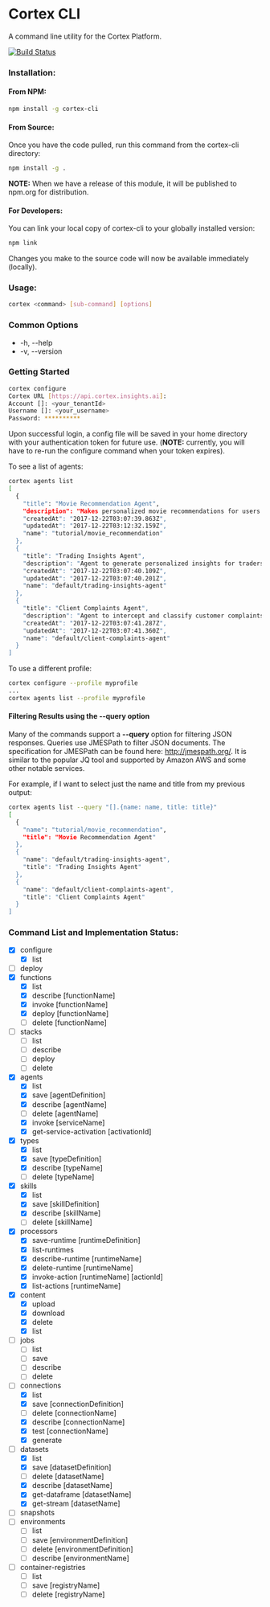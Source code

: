 # Cortex CLI
A command line utility for the Cortex Platform.

[![Build Status](https://secure.travis-ci.org/CognitiveScale/cortex-cli.svg)](http://travis-ci.org/CognitiveScale/cortex-cli)

### Installation:

#### From NPM:
```bash
npm install -g cortex-cli
```

#### From Source:
Once you have the code pulled, run this command from the cortex-cli directory:
```bash
npm install -g .
```

**NOTE:** When we have a release of this module, it will be published to npm.org for distribution.

#### For Developers:
You can link your local copy of cortex-cli to your globally installed version:
```bash
npm link
```
Changes you make to the source code will now be available immediately (locally).

### Usage:

```bash
cortex <command> [sub-command] [options]
```
### Common Options

- -h, --help
- -v, --version

### Getting Started
```bash
cortex configure
Cortex URL [https://api.cortex.insights.ai]:
Account []: <your_tenantId>
Username []: <your_username>
Password: **********
```

Upon successful login, a config file will be saved in your home directory with your authentication token for future use. (**NOTE:** currently, you will have to re-run the configure command when your token expires).

To see a list of agents:
```bash
cortex agents list
[
  {
    "title": "Movie Recommendation Agent",
    "description": "Makes personalized movie recommendations for users.",
    "createdAt": "2017-12-22T03:07:39.863Z",
    "updatedAt": "2017-12-22T03:12:32.159Z",
    "name": "tutorial/movie_recommendation"
  },
  {
    "title": "Trading Insights Agent",
    "description": "Agent to generate personalized insights for traders.",
    "createdAt": "2017-12-22T03:07:40.109Z",
    "updatedAt": "2017-12-22T03:07:40.201Z",
    "name": "default/trading-insights-agent"
  },
  {
    "title": "Client Complaints Agent",
    "description": "Agent to intercept and classify customer complaints early in the process before it even goes to internal audit.",
    "createdAt": "2017-12-22T03:07:41.287Z",
    "updatedAt": "2017-12-22T03:07:41.360Z",
    "name": "default/client-complaints-agent"
  }
]
```

To use a different profile:
```bash
cortex configure --profile myprofile
...
cortex agents list --profile myprofile
```

#### Filtering Results using the --query option
Many of the commands support a __--query__ option for filtering JSON responses.  Queries use JMESPath to filter JSON documents. The specification for JMESPath can be found here: http://jmespath.org/.  It is similar to the popular JQ tool and supported by Amazon AWS and some other notable services.

For example, if I want to select just the name and title from my previous output:
```bash
cortex agents list --query "[].{name: name, title: title}"
[
  {
    "name": "tutorial/movie_recommendation",
    "title": "Movie Recommendation Agent"
  },
  {
    "name": "default/trading-insights-agent",
    "title": "Trading Insights Agent"
  },
  {
    "name": "default/client-complaints-agent",
    "title": "Client Complaints Agent"
  }
]
```

### Command List and Implementation Status:

- [x] configure
    - [x] list
- [ ] deploy
- [x] functions
    - [x] list
    - [X] describe [functionName]
    - [x] invoke [functionName]
    - [X] deploy [functionName]
    - [ ] delete [functionName]
- [ ] stacks
   - [ ] list
   - [ ] describe
   - [ ] deploy
   - [ ] delete
- [x] agents
    - [x] list
    - [x] save [agentDefinition]
    - [x] describe [agentName]
    - [ ] delete [agentName]
    - [x] invoke [serviceName]
    - [x] get-service-activation [activationId]
- [x] types
    - [x] list
    - [x] save [typeDefinition]
    - [x] describe [typeName]
    - [ ] delete [typeName]
- [x] skills
    - [x] list
    - [x] save [skillDefinition]
    - [x] describe [skillName]
    - [ ] delete [skillName]
- [x] processors
    - [x] save-runtime [runtimeDefinition]
    - [x] list-runtimes
    - [x] describe-runtime [runtimeName]
    - [x] delete-runtime [runtimeName]
    - [x] invoke-action [runtimeName] [actionId]
    - [x] list-actions [runtimeName]
- [x] content
    - [x] upload
    - [x] download
    - [x] delete
    - [x] list
- [ ] jobs
    - [ ] list
    - [ ] save
    - [ ] describe
    - [ ] delete
- [ ] connections
    - [x] list
    - [x] save [connectionDefinition]
    - [ ] delete [connectionName]
    - [x] describe [connectionName]
    - [x] test [connectionName]
    - [x] generate
- [ ] datasets
    - [x] list
    - [x] save [datasetDefinition]
    - [ ] delete [datasetName]
    - [x] describe [datasetName]
    - [x] get-dataframe [datasetName]
    - [x] get-stream [datasetName]
- [ ] snapshots
- [ ] environments
   - [ ] list
   - [ ] save [environmentDefinition]
   - [ ] delete [environmentDefinition]
   - [ ] describe [environmentName]
- [ ] container-registries
    - [ ] list
    - [ ] save [registryName]
    - [ ] delete [registryName]
